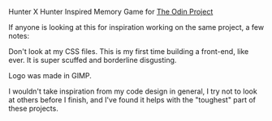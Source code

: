 Hunter X Hunter Inspired Memory Game for [The Odin Project](https://www.theodinproject.com/lessons/memory-card)

If anyone is looking at this for inspiration working on the same project, a few notes:

Don't look at my CSS files. This is my first time building a front-end, like ever. It is super scuffed and borderline disgusting. 

Logo was made in GIMP. 

I wouldn't take inspiration from my code design in general, I try not to look at others before I finish, and I've found it helps with the "toughest" part of these projects. 